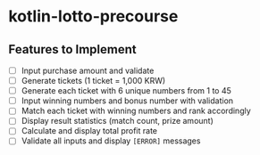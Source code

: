 # kotlin-lotto-precourse


##  Features to Implement

- [ ] Input purchase amount and validate
- [ ] Generate tickets (1 ticket = 1,000 KRW)
- [ ] Generate each ticket with 6 unique numbers from 1 to 45
- [ ] Input winning numbers and bonus number with validation
- [ ] Match each ticket with winning numbers and rank accordingly
- [ ] Display result statistics (match count, prize amount)
- [ ] Calculate and display total profit rate
- [ ] Validate all inputs and display `[ERROR]` messages
